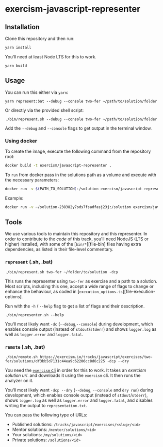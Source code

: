 # exercism-javascript-representer

## Installation

Clone this repository and then run:

```bash
yarn install
```

You'll need at least Node LTS for this to work.

```
yarn build
```

## Usage

You can run this either via `yarn`:

```
yarn represent:bat --debug --console two-fer ~/path/to/solution/folder
```

Or directly via the provided shell script:

```
./bin/represent.sh --debug --console two-fer ~/path/to/solution/folder
```

Add the `--debug` and `--console` flags to get output in the terminal window.

### Using docker

To create the image, execute the following command from the repository root:

```bash
docker build -t exercism/javascript-representer .
```

To `run` from docker pass in the solutions path as a volume and execute with the necessary parameters:

```bash
docker run -v $(PATH_TO_SOLUTION):/solution exercism/javascript-representer ${SLUG} /solution
```

Example:

```bash
docker run -v ~/solution-238382y7sds7fsadfasj23j:/solution exercism/javascript-representer two-fer /solution
```

## Tools

We use various tools to maintain this repository and this representer. In order
to contribute to the _code_ of this track, you'll need NodeJS (LTS or higher)
installed, with some of the [`bin/*`][file-bin] files having extra dependencies,
as listed in their file-level commentary.

### `represent` (.sh, .bat)

```shell
./bin/represent.sh two-fer ~/folder/to/solution -dcp
```

This runs the representer using `two-fer` as exercise and a path to a solution.
Most scripts, including this one, accept a wide range of flags to change or
enhance the behaviour, as coded in [`execution_options.ts`][file-execution-options].

Run with the `-h` / `--help` flag to get a list of flags and their description.

```shell
./bin/representer.sh --help
```

You'll most likely want `-dc` (`--debug`,`--console`) during development, which 
enables console output (instead of `stdout`/`stderr`) and shows `logger.log` as 
well as `logger.error` and `logger.fatal`.

### `remote` (.sh, .bat)

```shell
./bin/remote.sh https://exercism.io/tracks/javascript/exercises/two-fer/solutions/df3bb5d7131c44ea9c62206cc8d6c225 -dcp --dry
```

You need the [`exercism` cli][cli] in order for this to work. It takes an 
_exercism solution url_. and downloads it using the `exercism` cli. It then
runs the analyzer on it. 

You'll most likely want `-dcp --dry` (`--debug`, `--console` and `dry run`) 
during development, which enables console output (instead of `stdout`/`stderr`), 
shows `logger.log` as well as `logger.error` and `logger.fatal`, and disables 
writing the output to `representation.txt`.

You can pass the following type of URLs:

- Published solutions: `/tracks/javascript/exercises/<slug>/<id>`
- Mentor solutions: `/mentor/solutions/<id>`
- Your solutions: `/my/solutions/<id>`
- Private solutions: `/solutions/<id>`

[cli]: https://github.com/exercism/cli
